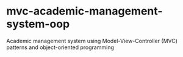 # mvc-academic-management-system-oop
Academic management system using Model-View-Controller (MVC) patterns and object-oriented programming
